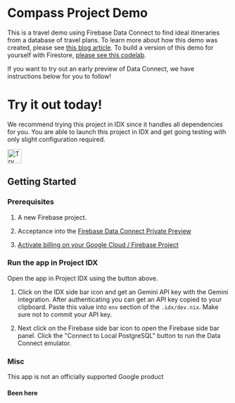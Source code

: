 # Compass Project Demo

This is a travel demo using Firebase Data Connect to find ideal itineraries from
a database of travel plans. To learn more about how this demo was created,
please see [this blog article](https://developers.googleblog.com/en/how-firebase-genkit-helped-add-ai-to-our-compass-app/).
To build a version of this demo for yourself with Firestore, [please see this
codelab](https://firebase.google.com/codelabs/ai-genkit-rag).

If you want to try out an early preview of Data Connect, we have instructions
below for you to follow!

# Try it out today!

We recommend trying this project in IDX since it handles all dependencies for
you. You are able to launch this project in IDX and get going testing with
only slight configuration required.

<a href="https://idx.google.com/import?url=https%3A%2F%2Fgithub.com%2FFirebaseExtended%2Fcompass-travel-planning-sample">
  <picture>
    <source media="(prefers-color-scheme: dark)" srcset="https://cdn.idx.dev/btn/try_light_32.svg">
    <source media="(prefers-color-scheme: light)" srcset="https://cdn.idx.dev/btn/try_dark_32.svg">
    <img height="32" alt="Try in IDX" src="https://cdn.idx.dev/btn/try_purple_32.svg">
  </picture>
</a>

## Getting Started

### Prerequisites

1. A new Firebase project.

1. Acceptance into the [Firebase Data Connect Private Preview](https://developers.google.com/profile/u/me/my-community/dataconnecteap)

1. [Activate billing on your Google Cloud / Firebase Project](https://console.cloud.google.com/billing/linkedaccount?project=_)

### Run the app in Project IDX

Open the app in Project IDX using the button above.

1. Click on the IDX side bar icon and get an Gemini API key with the Gemini integration. After authenticating you can get an API key copied to your clipboard. Paste this value into `env` section of the `.idx/dev.nix`. Make sure not to commit your API key.

1. Next click on the Firebase side bar icon to open the Firebase side bar panel. Click the "Connect to Local PostgreSQL" button to run the Data Connect emulator.

### Misc
This app is not an officially supported Google product

#### Been here
